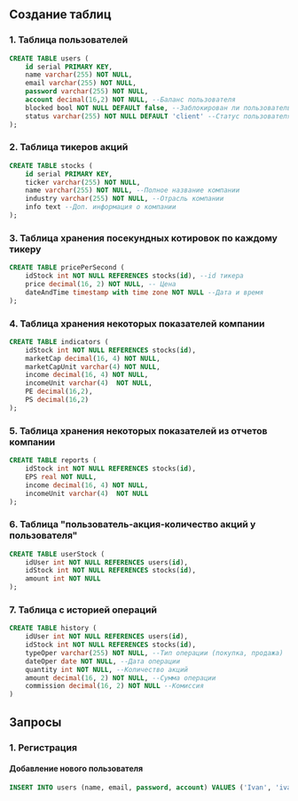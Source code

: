 ## Создание таблиц
### 1. Таблица пользователей
```SQL
CREATE TABLE users (
	id serial PRIMARY KEY,
	name varchar(255) NOT NULL,
	email varchar(255) NOT NULL,
	password varchar(255) NOT NULL,
	account decimal(16,2) NOT NULL, --Баланс пользователя
	blocked bool NOT NULL DEFAULT false, --Заблокирован ли пользователь (true-заблокирован, false-не заблокирован)
	status varchar(255) NOT NULL DEFAULT 'client' --Статус пользователя (only read, client, admin)
);
```
### 2. Таблица тикеров акций
```SQL
CREATE TABLE stocks (
	id serial PRIMARY KEY,
	ticker varchar(255) NOT NULL,
	name varchar(255) NOT NULL, --Полное название компании
	industry varchar(255) NOT NULL, --Отрасль компании
	info text --Доп. информация о компании
);
```
### 3. Таблица хранения посекундных котировок по каждому тикеру
```SQL
CREATE TABLE pricePerSecond (
	idStock int NOT NULL REFERENCES stocks(id), --id тикера
	price decimal(16, 2) NOT NULL, -- Цена
	dateAndTime timestamp with time zone NOT NULL --Дата и время
);
```
### 4. Таблица хранения некоторых показателей компании
```SQL
CREATE TABLE indicators (
	idStock int NOT NULL REFERENCES stocks(id),
	marketCap decimal(16, 4) NOT NULL,
	marketCapUnit varchar(4) NOT NULL,
	income decimal(16, 4) NOT NULL,
	incomeUnit varchar(4)  NOT NULL,
	PE decimal(16,2),
	PS decimal(16,2)
);
```
### 5. Таблица хранения некоторых показателей из отчетов компании
```SQL
CREATE TABLE reports (
	idStock int NOT NULL REFERENCES stocks(id),
	EPS real NOT NULL,
	income decimal(16, 4) NOT NULL,
	incomeUnit varchar(4)  NOT NULL
);
```
### 6. Таблица "пользователь-акция-количество акций у пользователя"
```SQL
CREATE TABLE userStock (
  	idUser int NOT NULL REFERENCES users(id),
  	idStock int NOT NULL REFERENCES stocks(id),
  	amount int NOT NULL
);
```
### 7. Таблица с историей операций
```SQL
CREATE TABLE history (
  	idUser int NOT NULL REFERENCES users(id),
  	idStock int NOT NULL REFERENCES stocks(id),
	typeOper varchar(255) NOT NULL, --Тип операции (покупка, продажа)
	dateOper date NOT NULL, --Дата операции
  	quantity int NOT NULL, --Количество акций
	amount decimal(16, 2) NOT NULL, --Сумма операции
	commission decimal(16, 2) NOT NULL --Комиссия
)
```

## Запросы
### 1. Регистрация
#### Добавление нового пользователя
```SQL
INSERT INTO users (name, email, password, account) VALUES ('Ivan', 'ivan27@gmail.ru', 'redlion1337', 0);
```

